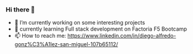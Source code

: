 ### Hi there 👋

- 🔭 I’m currently working on some interesting projects
- 🌱 currently learning Full stack development on Factoria F5 Bootcamp
- 📫 How to reach me: https://www.linkedin.com/in/diego-alfredo-gonz%C3%A1lez-san-miguel-107b65112/

